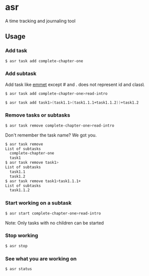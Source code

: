 # asr
A time tracking and journaling tool

## Usage
### Add task
  ```bash
  $ asr task add complete-chapter-one
  ```
### Add subtask
  Add task like [emmet](https://emmet.io/) except # and . does not represent id and class\
  ```bash
  $ asr task add complete-chapter-one>read-intro
  ```
  ```bash
  $ asr task add task1>(task1.1>(task1.1.1+task1.1.2))+task1.2
  ```
### Remove tasks or subtasks
  ```bash
  $ asr task remove complete-chapter-one>read-intro
  ```
  Don't remember the task name? We got you.
  ```bash
  $ asr task remove
  List of subtasks
    complete-chapter-one
    task1
  $ asr task remove task1>
  List of subtasks
    task1.1
    task1.2
  $ asr task remove task1>task1.1.1+
  List of subtasks
    task1.1.2
  ```
### Start working on a subtask
  ```bash
  $ asr start complete-chapter-one>read-intro
  ```
  Note: Only tasks with no children can be started
### Stop working
  ```bash
  $ asr stop
  ```
### See what you are working on
  ```bash
  $ asr status
  ```